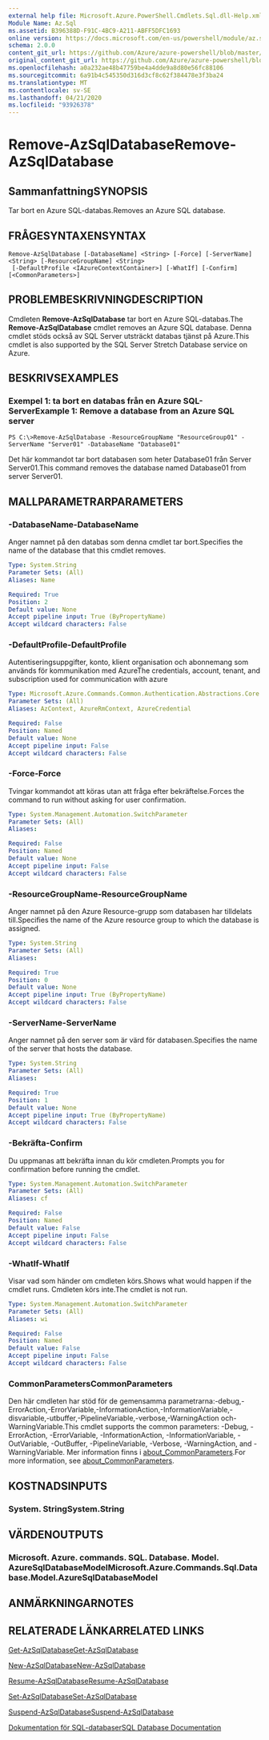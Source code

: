 ```yaml
---
external help file: Microsoft.Azure.PowerShell.Cmdlets.Sql.dll-Help.xml
Module Name: Az.Sql
ms.assetid: B396388D-F91C-4BC9-A211-ABFF5DFC1693
online version: https://docs.microsoft.com/en-us/powershell/module/az.sql/remove-azsqldatabase
schema: 2.0.0
content_git_url: https://github.com/Azure/azure-powershell/blob/master/src/Sql/Sql/help/Remove-AzSqlDatabase.md
original_content_git_url: https://github.com/Azure/azure-powershell/blob/master/src/Sql/Sql/help/Remove-AzSqlDatabase.md
ms.openlocfilehash: a0a232ae48b47759be4a4dde9a8d80e56fc88106
ms.sourcegitcommit: 6a91b4c545350d316d3cf8c62f384478e3f3ba24
ms.translationtype: MT
ms.contentlocale: sv-SE
ms.lasthandoff: 04/21/2020
ms.locfileid: "93926378"
---
```

# <span data-ttu-id="1c777-101">Remove-AzSqlDatabase</span><span class="sxs-lookup"><span data-stu-id="1c777-101">Remove-AzSqlDatabase</span></span>

## <span data-ttu-id="1c777-102">Sammanfattning</span><span class="sxs-lookup"><span data-stu-id="1c777-102">SYNOPSIS</span></span>
<span data-ttu-id="1c777-103">Tar bort en Azure SQL-databas.</span><span class="sxs-lookup"><span data-stu-id="1c777-103">Removes an Azure SQL database.</span></span>

## <span data-ttu-id="1c777-104">FRÅGESYNTAXEN</span><span class="sxs-lookup"><span data-stu-id="1c777-104">SYNTAX</span></span>

```
Remove-AzSqlDatabase [-DatabaseName] <String> [-Force] [-ServerName] <String> [-ResourceGroupName] <String>
 [-DefaultProfile <IAzureContextContainer>] [-WhatIf] [-Confirm] [<CommonParameters>]
```

## <span data-ttu-id="1c777-105">PROBLEMBESKRIVNING</span><span class="sxs-lookup"><span data-stu-id="1c777-105">DESCRIPTION</span></span>
<span data-ttu-id="1c777-106">Cmdleten **Remove-AzSqlDatabase** tar bort en Azure SQL-databas.</span><span class="sxs-lookup"><span data-stu-id="1c777-106">The **Remove-AzSqlDatabase** cmdlet removes an Azure SQL database.</span></span>
<span data-ttu-id="1c777-107">Denna cmdlet stöds också av SQL Server utsträckt databas tjänst på Azure.</span><span class="sxs-lookup"><span data-stu-id="1c777-107">This cmdlet is also supported by the SQL Server Stretch Database service on Azure.</span></span>

## <span data-ttu-id="1c777-108">BESKRIVS</span><span class="sxs-lookup"><span data-stu-id="1c777-108">EXAMPLES</span></span>

### <span data-ttu-id="1c777-109">Exempel 1: ta bort en databas från en Azure SQL-Server</span><span class="sxs-lookup"><span data-stu-id="1c777-109">Example 1: Remove a database from an Azure SQL server</span></span>
```
PS C:\>Remove-AzSqlDatabase -ResourceGroupName "ResourceGroup01" -ServerName "Server01" -DatabaseName "Database01"
```

<span data-ttu-id="1c777-110">Det här kommandot tar bort databasen som heter Database01 från Server Server01.</span><span class="sxs-lookup"><span data-stu-id="1c777-110">This command removes the database named Database01 from server Server01.</span></span>

## <span data-ttu-id="1c777-111">MALLPARAMETRAR</span><span class="sxs-lookup"><span data-stu-id="1c777-111">PARAMETERS</span></span>

### <span data-ttu-id="1c777-112">-DatabaseName</span><span class="sxs-lookup"><span data-stu-id="1c777-112">-DatabaseName</span></span>
<span data-ttu-id="1c777-113">Anger namnet på den databas som denna cmdlet tar bort.</span><span class="sxs-lookup"><span data-stu-id="1c777-113">Specifies the name of the database that this cmdlet removes.</span></span>

```yaml
Type: System.String
Parameter Sets: (All)
Aliases: Name

Required: True
Position: 2
Default value: None
Accept pipeline input: True (ByPropertyName)
Accept wildcard characters: False
```

### <span data-ttu-id="1c777-114">-DefaultProfile</span><span class="sxs-lookup"><span data-stu-id="1c777-114">-DefaultProfile</span></span>
<span data-ttu-id="1c777-115">Autentiseringsuppgifter, konto, klient organisation och abonnemang som används för kommunikation med Azure</span><span class="sxs-lookup"><span data-stu-id="1c777-115">The credentials, account, tenant, and subscription used for communication with azure</span></span>

```yaml
Type: Microsoft.Azure.Commands.Common.Authentication.Abstractions.Core.IAzureContextContainer
Parameter Sets: (All)
Aliases: AzContext, AzureRmContext, AzureCredential

Required: False
Position: Named
Default value: None
Accept pipeline input: False
Accept wildcard characters: False
```

### <span data-ttu-id="1c777-116">-Force</span><span class="sxs-lookup"><span data-stu-id="1c777-116">-Force</span></span>
<span data-ttu-id="1c777-117">Tvingar kommandot att köras utan att fråga efter bekräftelse.</span><span class="sxs-lookup"><span data-stu-id="1c777-117">Forces the command to run without asking for user confirmation.</span></span>

```yaml
Type: System.Management.Automation.SwitchParameter
Parameter Sets: (All)
Aliases:

Required: False
Position: Named
Default value: None
Accept pipeline input: False
Accept wildcard characters: False
```

### <span data-ttu-id="1c777-118">-ResourceGroupName</span><span class="sxs-lookup"><span data-stu-id="1c777-118">-ResourceGroupName</span></span>
<span data-ttu-id="1c777-119">Anger namnet på den Azure Resource-grupp som databasen har tilldelats till.</span><span class="sxs-lookup"><span data-stu-id="1c777-119">Specifies the name of the Azure resource group to which the database is assigned.</span></span>

```yaml
Type: System.String
Parameter Sets: (All)
Aliases:

Required: True
Position: 0
Default value: None
Accept pipeline input: True (ByPropertyName)
Accept wildcard characters: False
```

### <span data-ttu-id="1c777-120">-ServerName</span><span class="sxs-lookup"><span data-stu-id="1c777-120">-ServerName</span></span>
<span data-ttu-id="1c777-121">Anger namnet på den server som är värd för databasen.</span><span class="sxs-lookup"><span data-stu-id="1c777-121">Specifies the name of the server that hosts the database.</span></span>

```yaml
Type: System.String
Parameter Sets: (All)
Aliases:

Required: True
Position: 1
Default value: None
Accept pipeline input: True (ByPropertyName)
Accept wildcard characters: False
```

### <span data-ttu-id="1c777-122">-Bekräfta</span><span class="sxs-lookup"><span data-stu-id="1c777-122">-Confirm</span></span>
<span data-ttu-id="1c777-123">Du uppmanas att bekräfta innan du kör cmdleten.</span><span class="sxs-lookup"><span data-stu-id="1c777-123">Prompts you for confirmation before running the cmdlet.</span></span>

```yaml
Type: System.Management.Automation.SwitchParameter
Parameter Sets: (All)
Aliases: cf

Required: False
Position: Named
Default value: False
Accept pipeline input: False
Accept wildcard characters: False
```

### <span data-ttu-id="1c777-124">-WhatIf</span><span class="sxs-lookup"><span data-stu-id="1c777-124">-WhatIf</span></span>
<span data-ttu-id="1c777-125">Visar vad som händer om cmdleten körs.</span><span class="sxs-lookup"><span data-stu-id="1c777-125">Shows what would happen if the cmdlet runs.</span></span>
<span data-ttu-id="1c777-126">Cmdleten körs inte.</span><span class="sxs-lookup"><span data-stu-id="1c777-126">The cmdlet is not run.</span></span>

```yaml
Type: System.Management.Automation.SwitchParameter
Parameter Sets: (All)
Aliases: wi

Required: False
Position: Named
Default value: False
Accept pipeline input: False
Accept wildcard characters: False
```

### <span data-ttu-id="1c777-127">CommonParameters</span><span class="sxs-lookup"><span data-stu-id="1c777-127">CommonParameters</span></span>
<span data-ttu-id="1c777-128">Den här cmdleten har stöd för de gemensamma parametrarna:-debug,-ErrorAction,-ErrorVariable,-InformationAction,-InformationVariable,-disvariable,-utbuffer,-PipelineVariable,-verbose,-WarningAction och-WarningVariable.</span><span class="sxs-lookup"><span data-stu-id="1c777-128">This cmdlet supports the common parameters: -Debug, -ErrorAction, -ErrorVariable, -InformationAction, -InformationVariable, -OutVariable, -OutBuffer, -PipelineVariable, -Verbose, -WarningAction, and -WarningVariable.</span></span> <span data-ttu-id="1c777-129">Mer information finns i [about_CommonParameters](http://go.microsoft.com/fwlink/?LinkID=113216).</span><span class="sxs-lookup"><span data-stu-id="1c777-129">For more information, see [about_CommonParameters](http://go.microsoft.com/fwlink/?LinkID=113216).</span></span>

## <span data-ttu-id="1c777-130">KOSTNADS</span><span class="sxs-lookup"><span data-stu-id="1c777-130">INPUTS</span></span>

### <span data-ttu-id="1c777-131">System. String</span><span class="sxs-lookup"><span data-stu-id="1c777-131">System.String</span></span>

## <span data-ttu-id="1c777-132">VÄRDEN</span><span class="sxs-lookup"><span data-stu-id="1c777-132">OUTPUTS</span></span>

### <span data-ttu-id="1c777-133">Microsoft. Azure. commands. SQL. Database. Model. AzureSqlDatabaseModel</span><span class="sxs-lookup"><span data-stu-id="1c777-133">Microsoft.Azure.Commands.Sql.Database.Model.AzureSqlDatabaseModel</span></span>

## <span data-ttu-id="1c777-134">ANMÄRKNINGAR</span><span class="sxs-lookup"><span data-stu-id="1c777-134">NOTES</span></span>

## <span data-ttu-id="1c777-135">RELATERADE LÄNKAR</span><span class="sxs-lookup"><span data-stu-id="1c777-135">RELATED LINKS</span></span>

[<span data-ttu-id="1c777-136">Get-AzSqlDatabase</span><span class="sxs-lookup"><span data-stu-id="1c777-136">Get-AzSqlDatabase</span></span>](./Get-AzSqlDatabase.md)

[<span data-ttu-id="1c777-137">New-AzSqlDatabase</span><span class="sxs-lookup"><span data-stu-id="1c777-137">New-AzSqlDatabase</span></span>](./New-AzSqlDatabase.md)

[<span data-ttu-id="1c777-138">Resume-AzSqlDatabase</span><span class="sxs-lookup"><span data-stu-id="1c777-138">Resume-AzSqlDatabase</span></span>](./Resume-AzSqlDatabase.md)

[<span data-ttu-id="1c777-139">Set-AzSqlDatabase</span><span class="sxs-lookup"><span data-stu-id="1c777-139">Set-AzSqlDatabase</span></span>](./Set-AzSqlDatabase.md)

[<span data-ttu-id="1c777-140">Suspend-AzSqlDatabase</span><span class="sxs-lookup"><span data-stu-id="1c777-140">Suspend-AzSqlDatabase</span></span>](./Suspend-AzSqlDatabase.md)

[<span data-ttu-id="1c777-141">Dokumentation för SQL-databaser</span><span class="sxs-lookup"><span data-stu-id="1c777-141">SQL Database Documentation</span></span>](https://docs.microsoft.com/azure/sql-database/)


